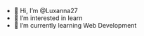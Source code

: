 - 👋 Hi, I’m @Luxanna27
- 👀 I’m interested in learn
- 🌱 I’m currently learning Web Development


<!---
Luxanna27/Luxanna27 is a ✨ special ✨ repository because its `README.md` (this file) appears on your GitHub profile.
You can click the Preview link to take a look at your changes.
--->
